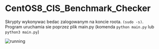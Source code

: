 # CentOS8_CIS_Benchmark_Checker
Skrypty wykonywac bedac zalogowanym na koncie roota. `(sudo -s)`.
Program uruchamia sie poprzez plik main.py (komenda `python main.py` lub `python3 main.py`)

![running](https://user-images.githubusercontent.com/52631916/72626003-250a0c00-394a-11ea-9a16-21aa5a9a840a.PNG)

